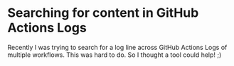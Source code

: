 # Searching for content in GitHub Actions Logs

Recently I was trying to search for a log line across GitHub Actions Logs of multiple workflows. This was hard to do. So I thought a tool could help! ;)
